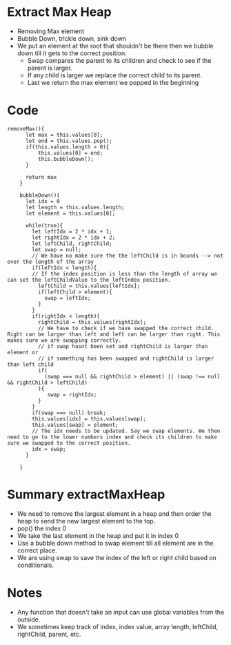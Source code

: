 # Extract Max Heap
- Removing Max element
- Bubble Down, trickle down, sink down
- We put an element at the root that shouldn't be there then we bubble down till it gets to the correct position.
    - Swap compares the parent to its children and check to see if the parent is larger.
    - If any child is larger we replace the correct child to its parent.
    - Last we return the max element we popped in the beginning 
# Code
```
removeMax(){
      let max = this.values[0];
      let end = this.values.pop();
      if(this.values.length > 0){
          this.values[0] = end;
          this.bubbleDown();
      }
      
      return max
    }

    bubbleDown(){
      let idx = 0
      let length = this.values.length;
      let element = this.values[0];

      while(true){
        let leftIdx = 2 * idx + 1;
        let rightIdx = 2 * idx + 2;
        let leftChild, rightChild;
        let swap = null;
        // We have no make sure the the leftChild is in bounds --> not over the length of the array
        if(leftIdx < length){
        // If the index position is less than the length of array we can set the leftChildValue to the leftIndex position.
          leftChild = this.values[leftIdx];
          if(leftChild > element){
            swap = leftIdx;
          }
        }
        if(rightIdx < length){
          rightChild = this.values[rightIdx];
          // We have to check if we have swapped the correct child. Right can be larger than left and left can be larger than right. This makes sure we are swapping correctly.
          // if swap hasnt been set and rightChild is larger than element or 
          // if something has been swapped and rightChild is larger than left child
          if(
            (swap === null && rightChild > element) || (swap !== null && rightChild > leftChild)
          ){
             swap = rightIdx;
          }
        }
        if(swap === null) break;
        this.values[idx] = this.values[swap];
        this.values[swap] = element;
        // The idx needs to be updated. Say we swap elements. We then need to go to the lower numbers index and check its children to make sure we swapped to the correct position.
        idx = swap;
      }

    }
```


# Summary extractMaxHeap
- We need to remove the largest element in a heap and then order the heap to send the new largest element to the top.
- pop() the index 0
- We take the last element in the heap and put it in index 0
- Use a bubble down method to swap element till all element are in the correct place.
- We are using swap to save the index of the left or right child based on conditionals.

# Notes 
- Any function that doesn't take an input can use global variables from the outside.
- We sometimes keep track of index, index value, array length, leftChild, rightChild, parent, etc.
